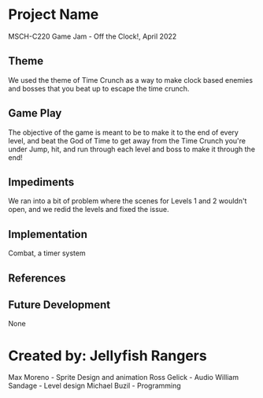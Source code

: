# Project Name
MSCH-C220 Game Jam - Off the Clock!, April 2022

## Theme
We used the theme of Time Crunch as a way to make clock based enemies and bosses that you beat up to escape the time crunch.

## Game Play
The objective of the game is meant to be to make it to the end of every level, and beat the God of Time to get away from the Time Crunch you're under
Jump, hit, and run through each level and boss to make it through the end!

## Impediments
We ran into a bit of problem where the scenes for Levels 1 and 2 wouldn't open, and we redid the levels and fixed the issue.

## Implementation
Combat, a timer system

## References


## Future Development
None

# Created by: Jellyfish Rangers
Max Moreno - Sprite Design and animation
Ross Gelick - Audio
William Sandage - Level design
Michael Buzil - Programming
